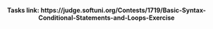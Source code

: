 <p align="center">
  <b>Tasks link: https://judge.softuni.org/Contests/1719/Basic-Syntax-Conditional-Statements-and-Loops-Exercise</b><br>
</p>
